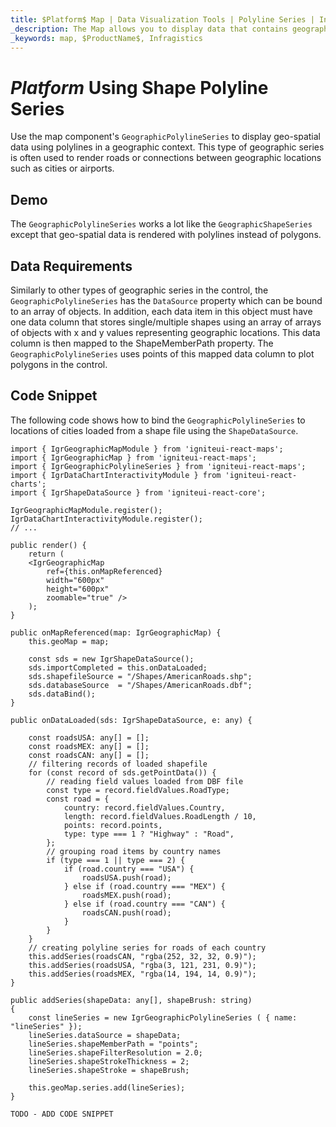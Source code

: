 ```yaml
---
title: $Platform$ Map | Data Visualization Tools | Polyline Series | Infragistics
_description: The Map allows you to display data that contains geographic locations from view models or geo-spatial data loaded from shape files on geographic imagery maps.View the demo, dependencies, usage and toolbar for more information.
_keywords: map, $ProductName$, Infragistics
---
```

# $Platform$ Using Shape Polyline Series

Use the map component's `GeographicPolylineSeries` to display geo-spatial data using polylines in a geographic context. This type of geographic series is often used to render roads or connections between geographic locations such as cities or airports.

## Demo


<code-view style="height: 400px"
           data-demos-base-url="{environment:dvDemosBaseUrl}"
           iframe-src="{environment:dvDemosBaseUrl}/maps/geo-map-type-shape-polyline-series"  >
</code-view>

<div class="divider--half"></div>

The `GeographicPolylineSeries` works a lot like the `GeographicShapeSeries` except that geo-spatial data is rendered with polylines instead of polygons.

## Data Requirements
Similarly to other types of geographic series in the control, the `GeographicPolylineSeries` has the `DataSource` property which can be bound to an array of objects. In addition, each data item in this object must have one data column that stores single/multiple shapes using an array of arrays of objects with x and y values representing geographic locations. This data column is then mapped to the ShapeMemberPath property. The `GeographicPolylineSeries` uses points of this mapped data column to plot polygons in the control.

## Code Snippet
The following code shows how to bind the `GeographicPolylineSeries` to locations of cities loaded from a shape file using the ``ShapeDataSource``.

<!-- React -->
```tsx
import { IgrGeographicMapModule } from 'igniteui-react-maps';
import { IgrGeographicMap } from 'igniteui-react-maps';
import { IgrGeographicPolylineSeries } from 'igniteui-react-maps';
import { IgrDataChartInteractivityModule } from 'igniteui-react-charts';
import { IgrShapeDataSource } from 'igniteui-react-core';

IgrGeographicMapModule.register();
IgrDataChartInteractivityModule.register();
// ...

public render() {
    return (
    <IgrGeographicMap
        ref={this.onMapReferenced}
        width="600px"
        height="600px"
        zoomable="true" />
    );
}

public onMapReferenced(map: IgrGeographicMap) {
    this.geoMap = map;

    const sds = new IgrShapeDataSource();
    sds.importCompleted = this.onDataLoaded;
    sds.shapefileSource = "/Shapes/AmericanRoads.shp";
    sds.databaseSource  = "/Shapes/AmericanRoads.dbf";
    sds.dataBind();
}

public onDataLoaded(sds: IgrShapeDataSource, e: any) {

    const roadsUSA: any[] = [];
    const roadsMEX: any[] = [];
    const roadsCAN: any[] = [];
    // filtering records of loaded shapefile
    for (const record of sds.getPointData()) {
        // reading field values loaded from DBF file
        const type = record.fieldValues.RoadType;
        const road = {
            country: record.fieldValues.Country,
            length: record.fieldValues.RoadLength / 10,
            points: record.points,
            type: type === 1 ? "Highway" : "Road",
        };
        // grouping road items by country names
        if (type === 1 || type === 2) {
            if (road.country === "USA") {
                roadsUSA.push(road);
            } else if (road.country === "MEX") {
                roadsMEX.push(road);
            } else if (road.country === "CAN") {
                roadsCAN.push(road);
            }
        }
    }
    // creating polyline series for roads of each country
    this.addSeries(roadsCAN, "rgba(252, 32, 32, 0.9)");
    this.addSeries(roadsUSA, "rgba(3, 121, 231, 0.9)");
    this.addSeries(roadsMEX, "rgba(14, 194, 14, 0.9)");
}

public addSeries(shapeData: any[], shapeBrush: string)
{
    const lineSeries = new IgrGeographicPolylineSeries ( { name: "lineSeries" });
    lineSeries.dataSource = shapeData;
    lineSeries.shapeMemberPath = "points";
    lineSeries.shapeFilterResolution = 2.0;
    lineSeries.shapeStrokeThickness = 2;
    lineSeries.shapeStroke = shapeBrush;

    this.geoMap.series.add(lineSeries);
}
```

<!-- Angular -->
```html
TODO - ADD CODE SNIPPET
```

